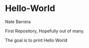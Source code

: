 # Hello-World
Nate Barrera

First Repository, Hopefully out of many.

The goal is to print Hello World
